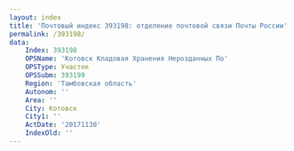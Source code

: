 ```yaml
---
layout: index
title: 'Почтовый индекс 393198: отделение почтовой связи Почты России'
permalink: /393198/
data:
    Index: 393198
    OPSName: 'Котовск Кладовая Хранения Нерозданных По'
    OPSType: Участок
    OPSSubm: 393199
    Region: 'Тамбовская область'
    Autonom: ''
    Area: ''
    City: Котовск
    City1: ''
    ActDate: '20171130'
    IndexOld: ''
---
```

